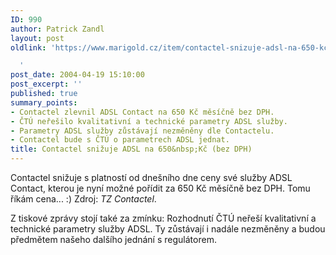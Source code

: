```yaml
---
ID: 990
author: Patrick Zandl
layout: post
oldlink: 'https://www.marigold.cz/item/contactel-snizuje-adsl-na-650-kc-bez-dph

  '
post_date: 2004-04-19 15:10:00
post_excerpt: ''
published: true
summary_points:
- Contactel zlevnil ADSL Contact na 650 Kč měsíčně bez DPH.
- ČTÚ neřešilo kvalitativní a technické parametry ADSL služby.
- Parametry ADSL služby zůstávají nezměněny dle Contactelu.
- Contactel bude s ČTÚ o parametrech ADSL jednat.
title: Contactel snižuje ADSL na 650&nbsp;Kč (bez DPH)
---
```


<p>
Contactel snižuje s platností od dnešního dne ceny své služby ADSL Contact, kterou je nyní možné pořídit za 650 Kč měsíčně bez DPH. Tomu říkám cena... :) Zdroj: <EM>TZ Contactel</EM>. </p>

<p>
Z tiskové zprávy stojí také za zmínku: Rozhodnutí ČTÚ neřeší kvalitativní a technické parametry služby ADSL. Ty zůstávají i nadále nezměněny a budou předmětem našeho dalšího jednání s&#160;regulátorem.</p>